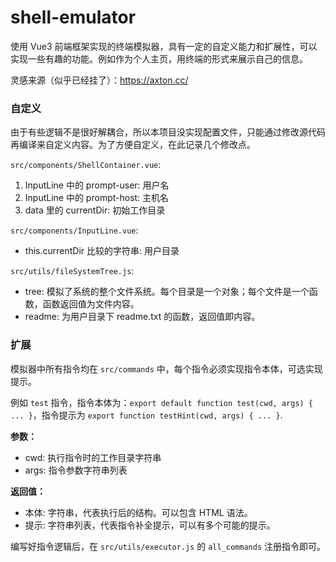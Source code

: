 # shell-emulator

使用 Vue3 前端框架实现的终端模拟器，具有一定的自定义能力和扩展性，可以实现一些有趣的功能。例如作为个人主页，用终端的形式来展示自己的信息。

灵感来源（似乎已经挂了）：https://axton.cc/

### 自定义

由于有些逻辑不是很好解耦合，所以本项目没实现配置文件，只能通过修改源代码再编译来自定义内容。为了方便自定义，在此记录几个修改点。

`src/components/ShellContainer.vue`:

1. InputLine 中的 prompt-user: 用户名
2. InputLine 中的 prompt-host: 主机名
3. data 里的 currentDir: 初始工作目录

`src/components/InputLine.vue`:

- this.currentDir 比较的字符串: 用户目录

`src/utils/fileSystemTree.js`:

- tree: 模拟了系统的整个文件系统。每个目录是一个对象；每个文件是一个函数，函数返回值为文件内容。
- readme: 为用户目录下 readme.txt 的函数，返回值即内容。

### 扩展

模拟器中所有指令均在 `src/commands` 中，每个指令必须实现指令本体，可选实现提示。

例如 `test` 指令，指令本体为：`export default function test(cwd, args) { ... }`，指令提示为 `export function testHint(cwd, args) { ... }`.

**参数：**
- cwd: 执行指令时的工作目录字符串
- args: 指令参数字符串列表

**返回值：**
- 本体: 字符串，代表执行后的结构。可以包含 HTML 语法。
- 提示: 字符串列表，代表指令补全提示，可以有多个可能的提示。

编写好指令逻辑后，在 `src/utils/executor.js` 的 `all_commands` 注册指令即可。